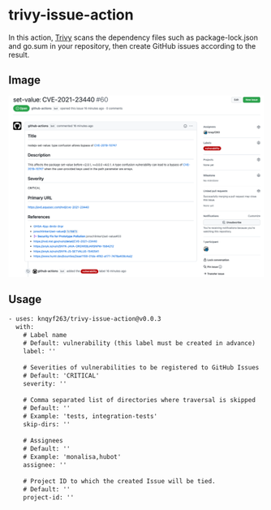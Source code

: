 # trivy-issue-action
In this action, [Trivy](https://github.com/aquasecurity/trivy) scans the dependency files such as package-lock.json and go.sum in your repository, then create GitHub issues according to the result.

## Image
![Issue](imgs/issue.png)

## Usage

```
- uses: knqyf263/trivy-issue-action@v0.0.3
  with:
    # Label name
    # Default: vulnerability (this label must be created in advance)
    label: ''

    # Severities of vulnerabilities to be registered to GitHub Issues
    # Default: 'CRITICAL'
    severity: ''
    
    # Comma separated list of directories where traversal is skipped
    # Default: ''
    # Example: 'tests, integration-tests'
    skip-dirs: ''

    # Assignees
    # Default: ''
    # Example: 'monalisa,hubot'
    assignee: ''

    # Project ID to which the created Issue will be tied.
    # Default: ''
    project-id: ''
```
